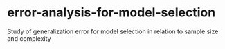 # error-analysis-for-model-selection
Study of generalization error for model selection in relation to sample size and complexity
